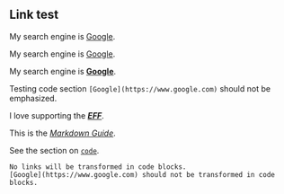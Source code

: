 ## Link test
My search engine is [Google](https://www.google.com "The well-known search engine").

My search engine is [Google](https://www.google.com).

My search engine is **[Google](https://www.google.com)**.

Testing code section `[Google](https://www.google.com)` should not be emphasized.

I love supporting the ___[EFF](https://eff.org)___.

This is the *[Markdown Guide](https://www.markdownguide.org)*.

See the section on [`code`](#code).

    No links will be transformed in code blocks.
    [Google](https://www.google.com) should not be transformed in code blocks.
